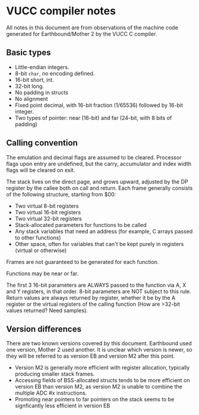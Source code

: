 # VUCC compiler notes

All notes in this document are from observations of the machine code generated for Earthbound/Mother 2 by the VUCC C compiler.

## Basic types

- Little-endian integers.
- 8-bit `char`, no encoding defined.
- 16-bit short, int.
- 32-bit long.
- No padding in structs
- No alignment
- Fixed point decimal, with 16-bit fraction (1/65536) followed by 16-bit integer.
- Two types of pointer: near (16-bit) and far (24-bit, with 8 bits of padding)

## Calling convention

The emulation and decimal flags are assumed to be cleared. Processor flags upon entry are undefined, but the carry, accumulator and index width flags will be cleared on exit.

The stack lives on the direct page, and grows upward, adjusted by the DP register by the callee both on call and return. Each frame generally consists of the following structure, starting from $00:
- Two virtual 8-bit registers
- Two virtual 16-bit registers
- Two virtual 32-bit registers
- Stack-allocated parameters for functions to be called
- Any stack variables that need an address (for example, C arrays passed to other functions)
- Other space, often for variables that can't be kept purely in registers (virtual or otherwise)

Frames are not guaranteed to be generated for each function.

Functions may be near or far.

The first 3 16-bit parameters are ALWAYS passed to the function via A, X and Y registers, in that order. 8-bit parameters are NOT subject to this rule. Return values are always returned by register, whether it be by the A register or the virtual registers of the calling function (How are >32-bit values returned? Need samples).

## Version differences

There are two known versions covered by this document. Earthbound used one version, Mother 2 used another. It is unclear which version is newer, so they will be referred to as version EB and version M2 after this point.

* Version M2 is generally more efficient with register allocation, typically producing smaller stack frames.
* Accessing fields of BSS-allocated structs tends to be more efficient on version EB than version M2, as version M2 is unable to combine the multiple ADC #x instructions.
* Promoting near pointers to far pointers on the stack seems to be signficantly less efficient in version EB
